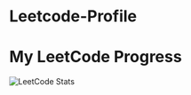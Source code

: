 # Leetcode-Profile
# My LeetCode Progress

![LeetCode Stats](https://leetcard.jacoblin.cool/Karthikeyen_kuppusamy?theme=unicorn&ext=activity&animation=true)

